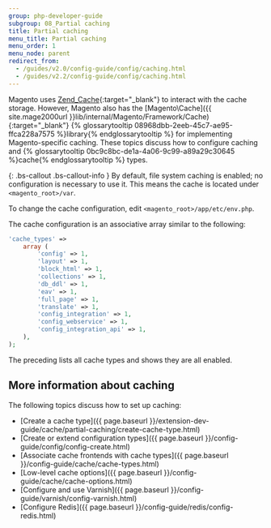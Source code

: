 ```yaml
---
group: php-developer-guide
subgroup: 08_Partial caching
title: Partial caching
menu_title: Partial caching
menu_order: 1
menu_node: parent
redirect_from:
  - /guides/v2.0/config-guide/config/caching.html
  - /guides/v2.2/config-guide/config/caching.html
---
```


Magento uses [Zend_Cache](http://framework.zend.com/manual/1.12/en/zend.cache.html){:target="_blank"} to interact with the cache storage. However, Magento also has the [Magento\Cache]({{ site.mage2000url }}lib/internal/Magento/Framework/Cache){:target="_blank"} {% glossarytooltip 08968dbb-2eeb-45c7-ae95-ffca228a7575 %}library{% endglossarytooltip %} for implementing Magento-specific caching. These topics discuss how to configure caching and {% glossarytooltip 0bc9c8bc-de1a-4a06-9c99-a89a29c30645 %}cache{% endglossarytooltip %} types.

{: .bs-callout .bs-callout-info }
By default, file system caching is enabled; no configuration is necessary to use it. This means the cache is located under `<magento_root>/var`.

To change the cache configuration, edit `<magento_root>/app/etc/env.php`.

The cache configuration is an associative array similar to the following:

```php
'cache_types' =>
	array (
		'config' => 1,
		'layout' => 1,
		'block_html' => 1,
		'collections' => 1,
		'db_ddl' => 1,
		'eav' => 1,
		'full_page' => 1,
		'translate' => 1,
		'config_integration' => 1,
		'config_webservice' => 1,
		'config_integration_api' => 1,
	),
);
```

The preceding lists all cache types and shows they are all enabled.

## More information about caching

The following topics discuss how to set up caching:

*	[Create a cache type]({{ page.baseurl }}/extension-dev-guide/cache/partial-caching/create-cache-type.html)
*	[Create or extend configuration types]({{ page.baseurl }}/config-guide/config/config-create.html)
*	[Associate cache frontends with cache types]({{ page.baseurl }}/config-guide/cache/cache-types.html)
*	[Low-level cache options]({{ page.baseurl }}/config-guide/cache/cache-options.html)
*	[Configure and use Varnish]({{ page.baseurl }}/config-guide/varnish/config-varnish.html)
*	[Configure Redis]({{ page.baseurl }}/config-guide/redis/config-redis.html)
